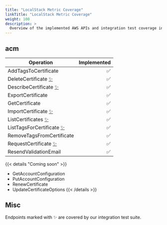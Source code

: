 ```yaml
---
title: "LocalStack Metric Coverage"
linkTitle: "LocalStack Metric Coverage"
weight: 100
description: >
  Overview of the implemented AWS APIs and integration test coverage in LocalStack
---
```




## acm ##

| Operation                              | Implemented |
| -------------------------------------- | ----------: |
| AddTagsToCertificate                   | ✅         |
| DeleteCertificate [✨](#misc "covered by our integration test suite")                    | ✅         |
| DescribeCertificate [✨](#misc "covered by our integration test suite")                  | ✅         |
| ExportCertificate                      | ✅         |
| GetCertificate                         | ✅         |
| ImportCertificate [✨](#misc "covered by our integration test suite")                    | ✅         |
| ListCertificates [✨](#misc "covered by our integration test suite")                     | ✅         |
| ListTagsForCertificate [✨](#misc "covered by our integration test suite")               | ✅         |
| RemoveTagsFromCertificate              | ✅         |
| RequestCertificate [✨](#misc "covered by our integration test suite")                   | ✅         |
| ResendValidationEmail                  | ✅         |

{{< details "Coming soon" >}}
* GetAccountConfiguration
* PutAccountConfiguration
* RenewCertificate
* UpdateCertificateOptions
{{< /details >}}


<!-- {{< details "Coming soon" >}}
| Operation                              | Implemented |
| -------------------------------------- | ----------: |
| GetAccountConfiguration                | -         |
| PutAccountConfiguration                | -         |
| RenewCertificate                       | -         |
| UpdateCertificateOptions                       | -         |

{{< /details >}} -->

## Misc ##

Endpoints marked with ✨ are covered by our integration test suite.